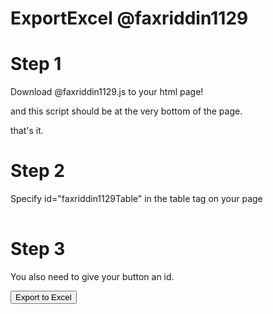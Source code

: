 # ExportExcel @faxriddin1129


# Step 1
Download @faxriddin1129.js to your html page!

 <script src="assets/js/@faxriddin1129.js.js"></script>
 and this script should be at the very bottom of the page.

 </body>
 <script src="assets/js/@faxriddin1129.js.js"></script>
 </html>
that's it.


# Step 2
 Specify id="faxriddin1129Table" in the table tag on your page

<table id="fakhriddin1129Table"></table>



# Step 3
You also need to give your button an id.

<button class="btn btn-primary" id="faxriddin1129Button">Export to Excel</button>
